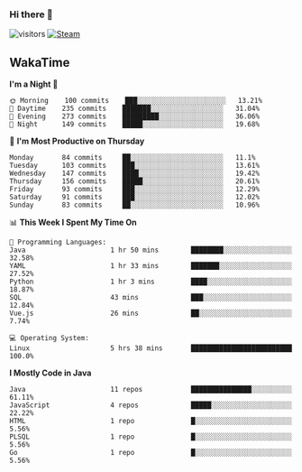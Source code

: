 ### Hi there 👋

![visitors](https://visitor-badge.glitch.me/badge?page_id=zhourunlai)
[![Steam](https://img.shields.io/badge/dynamic/json?url=https%3A%2F%2Fapi.swo.moe%2Fstats%2Fsteamgames%2F76561198285156854&query=count&color=0b1a37&label=Steam&labelColor=134375&logo=steam&suffix=+games&cacheSeconds=3600)](http://steamcommunity.com/profiles/76561198285156854)

## WakaTime
<!--START_SECTION:waka-->
**I'm a Night 🦉**

```text
🌞 Morning    100 commits    ███░░░░░░░░░░░░░░░░░░░░░░   13.21%
🌆 Daytime    235 commits    ███████░░░░░░░░░░░░░░░░░░   31.04%
🌃 Evening    273 commits    █████████░░░░░░░░░░░░░░░░   36.06%
🌙 Night      149 commits    █████░░░░░░░░░░░░░░░░░░░░   19.68%

```
📅 **I'm Most Productive on Thursday**

```text
Monday       84 commits     ██░░░░░░░░░░░░░░░░░░░░░░░   11.1%
Tuesday      103 commits    ███░░░░░░░░░░░░░░░░░░░░░░   13.61%
Wednesday    147 commits    ████░░░░░░░░░░░░░░░░░░░░░   19.42%
Thursday     156 commits    █████░░░░░░░░░░░░░░░░░░░░   20.61%
Friday       93 commits     ███░░░░░░░░░░░░░░░░░░░░░░   12.29%
Saturday     91 commits     ███░░░░░░░░░░░░░░░░░░░░░░   12.02%
Sunday       83 commits     ██░░░░░░░░░░░░░░░░░░░░░░░   10.96%

```


📊 **This Week I Spent My Time On**

```text
💬 Programming Languages:
Java                     1 hr 50 mins        ████████░░░░░░░░░░░░░░░░░   32.58%
YAML                     1 hr 33 mins        ███████░░░░░░░░░░░░░░░░░░   27.52%
Python                   1 hr 3 mins         ████░░░░░░░░░░░░░░░░░░░░░   18.87%
SQL                      43 mins             ███░░░░░░░░░░░░░░░░░░░░░░   12.84%
Vue.js                   26 mins             ██░░░░░░░░░░░░░░░░░░░░░░░   7.74%

💻 Operating System:
Linux                    5 hrs 38 mins       █████████████████████████   100.0%

```

**I Mostly Code in Java**

```text
Java                     11 repos            ███████████████░░░░░░░░░░   61.11%
JavaScript               4 repos             █████░░░░░░░░░░░░░░░░░░░░   22.22%
HTML                     1 repo              █░░░░░░░░░░░░░░░░░░░░░░░░   5.56%
PLSQL                    1 repo              █░░░░░░░░░░░░░░░░░░░░░░░░   5.56%
Go                       1 repo              █░░░░░░░░░░░░░░░░░░░░░░░░   5.56%

```



<!--END_SECTION:waka-->

